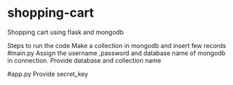 # shopping-cart
Shopping cart using flask and mongodb

Steps to run the code
Make a collection in mongodb and insert few records
#main.py
Assign the username ,password and database name of mongodb in connection.
Provide database and collection name 

#app.py
Provide secret_key


